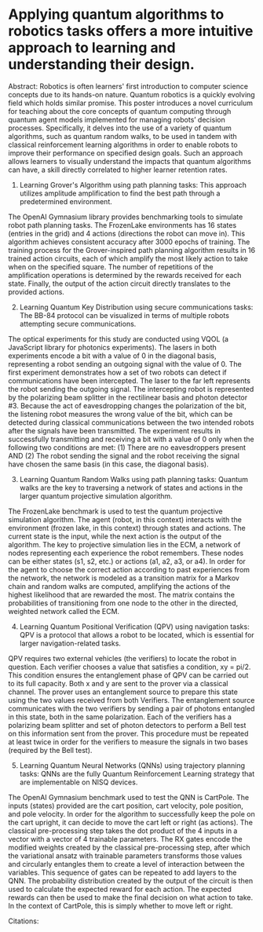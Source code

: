 # Applying quantum algorithms to robotics tasks offers a more intuitive approach to learning and understanding their design.

Abstract:
Robotics is often learners' first introduction to computer science concepts due to its hands-on nature. Quantum robotics is a quickly evolving field which holds similar promise. This poster introduces a novel curriculum for teaching about the core concepts of quantum computing through quantum agent models implemented for managing robots’ decision processes. Specifically, it delves into the use of a variety of quantum algorithms, such as quantum random walks, to be used in tandem with classical reinforcement learning algorithms in order to enable robots to improve their performance on specified design goals. Such an approach allows learners to visually understand the impacts that quantum algorithms can have, a skill directly correlated to higher learner retention rates.


1. Learning Grover's Algorithm using path planning tasks: This approach utilizes amplitude amplification to find the best path through a predetermined environment.

The OpenAI Gymnasium library provides benchmarking tools to simulate robot path planning tasks. The FrozenLake environments has 16 states (entries in the grid) and 4 actions (directions the robot can move in). This algorithm achieves consistent accuracy after 3000 epochs of training. The training process for the Grover-inspired path planning algorithm results in 16 trained action circuits, each of which amplify the most likely action to take when on the specified square. The number of repetitions of the amplification operations is determined by the rewards received for each state. Finally, the output of the action circuit directly translates to the provided actions.

2. Learning Quantum Key Distribution using secure communications tasks: The BB-84 protocol can be visualized in terms of multiple robots attempting secure communications.

The optical experiments for this study are conducted using VQOL (a JavaScript library for photonics experiments). The lasers in both experiments encode a bit with a value of 0 in the diagonal basis, representing a robot sending an outgoing signal with the value of 0. The first experiment demonstrates how a set of two robots can detect if communications have been intercepted. The laser to the far left represents the robot sending the outgoing signal. The intercepting robot is represented by the polarizing beam splitter in the rectilinear basis and photon detector #3. Because the act of eavesdropping changes the polarization of the bit, the listening robot measures the wrong value of the bit, which can be detected during classical communications between the two intended robots after the signals have been transmitted. The experiment results in successfully transmitting and receiving a bit with a value of 0 only when the following two conditions are met: (1) There are no eavesdroppers present AND (2) The robot sending the signal and the robot receiving the signal have chosen the same basis (in this case, the diagonal basis).

3. Learning Quantum Random Walks using path planning tasks: Quantum walks are the key to traversing a network of states and actions in the larger quantum projective simulation algorithm.

The FrozenLake benchmark is used to test the quantum projective simulation algorithm. The agent (robot, in this context) interacts with the environment (frozen lake, in this context) through states and actions. The current state is the input, while the next action is the output of the algorithm. The key to projective simulation lies in the ECM, a network of nodes representing each experience the robot remembers. These nodes can be either states (s1, s2, etc.) or actions (a1, a2, a3, or a4). In order for the agent to choose the correct action according to past experiences from the network, the network is modeled as a transition matrix for a Markov chain and random walks are computed, amplifying the actions of the highest likelihood that are rewarded the most. The matrix contains the probabilities of transitioning from one node to the other in the directed, weighted network called the ECM.

4. Learning Quantum Positional Verification (QPV) using navigation tasks: QPV is a protocol that allows a robot to be located, which is essential for larger navigation-related tasks.

QPV requires two external vehicles (the verifiers) to locate the robot in question. Each verifier chooses a value that satisfies a condition, xy = pi/2. This condition ensures the entanglement phase of QPV can be carried out to its full capacity. Both x and y are sent to the prover via a classical channel. The prover uses an entanglement source to prepare this state using the two values received from both Verifiers. The entanglement source communicates with the two verifiers by sending a pair of photons entangled in this state, both in the same polarization. Each of the verifiers has a polarizing beam splitter and set of photon detectors to perform a Bell test on this information sent from the prover. This procedure must be repeated at least twice in order for the verifiers to measure the signals in two bases (required by the Bell test).

5. Learning Quantum Neural Networks (QNNs) using trajectory planning tasks: QNNs are the fully Quantum Reinforcement Learning strategy that are implementable on NISQ devices.

The OpenAI Gymnasium benchmark used to test the QNN is CartPole. The inputs (states) provided are the cart position, cart velocity, pole position, and pole velocity. In order for the algorithm to successfully keep the pole on the cart upright, it can decide to move the cart left or right (as actions). The classical pre-processing step takes the dot product of the 4 inputs in a vector with a vector of 4 trainable parameters. The RX gates encode the modified weights created by the classical pre-processing step, after which the variational ansatz with trainable parameters transforms those values and circularly entangles them to create a level of interaction between the variables. This sequence of gates can be repeated to add layers to the QNN. The probability distribution created by the output of the circuit is then used to calculate the expected reward for each action. The expected rewards can then be used to make the final decision on what action to take. In the context of CartPole, this is simply whether to move left or right.

Citations:

